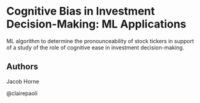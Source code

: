 
# Cognitive Bias in Investment Decision-Making: ML Applications

ML algorithm to determine the pronounceability of stock tickers in support of a study of the role of cognitive ease in investment decision-making.

## Authors

Jacob Horne

@clairepaoli
